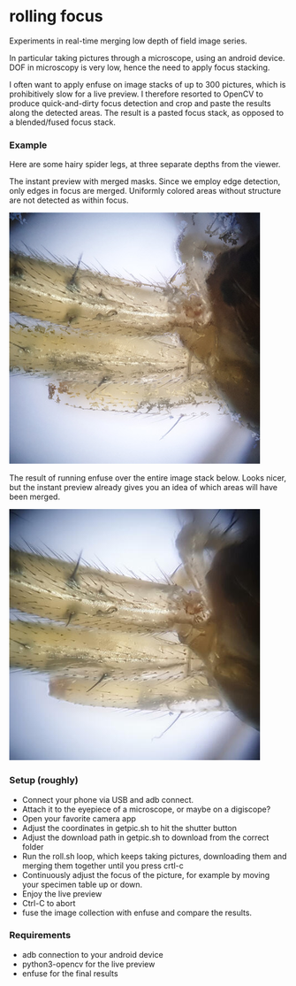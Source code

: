 # rolling focus

Experiments in real-time merging low depth of field image series. 

In particular taking pictures through a microscope, using an android device.
DOF in microscopy is very low, hence the need to apply focus stacking. 

I often 
want to apply enfuse on image stacks of up to 300 pictures, which is 
prohibitively slow for a live preview. I therefore resorted to OpenCV to produce
quick-and-dirty focus detection and crop and paste the results along the 
detected areas. The result is a pasted focus stack, as opposed to a 
blended/fused focus stack.

### Example

Here are some hairy spider legs, at three separate depths from the viewer. 

The instant preview with merged masks. Since we employ edge detection, only edges in focus are merged. Uniformly colored areas without structure are not detected as within focus. 

![Hairy Legs](examples/hairy-spider-legs_merged.jpg)

The result of running enfuse over the entire image stack below. Looks nicer, but the instant preview already gives you an idea of which areas will have been merged. 

![Hairy Legs](examples/hairy-spider-legs_fused.jpg)


### Setup (roughly)

* Connect your phone via USB and adb connect. 
* Attach it to the eyepiece of a microscope, or maybe on a digiscope?
* Open your favorite camera app
* Adjust the coordinates in getpic.sh to hit the shutter button
* Adjust the download path in getpic.sh to download from the correct folder
* Run the roll.sh loop, which keeps taking pictures, downloading them and
  merging them together until you press crtl-c
* Continuously adjust the focus of the picture, for example by moving your
  specimen table up or down.
* Enjoy the live preview
* Ctrl-C to abort
* fuse the image collection with enfuse and compare the results.

### Requirements

* adb connection to your android device
* python3-opencv for the live preview
* enfuse for the final results
